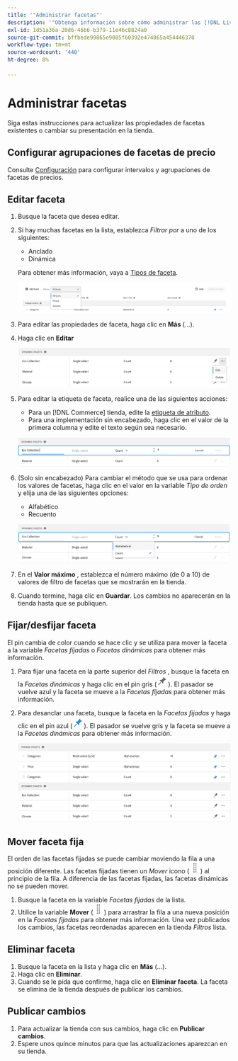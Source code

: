 ```yaml
---
title: '"Administrar facetas"'
description: '"Obtenga información sobre cómo administrar las [!DNL Live Search] facetas".'
exl-id: 1d51a36a-20d6-46b6-b379-11e46c8824a0
source-git-commit: bffbede99865e9085f60392e474065a454446370
workflow-type: tm+mt
source-wordcount: '440'
ht-degree: 0%

---
```


# Administrar facetas

Siga estas instrucciones para actualizar las propiedades de facetas existentes o cambiar su presentación en la tienda.

## Configurar agrupaciones de facetas de precio

Consulte [Configuración](settings.md) para configurar intervalos y agrupaciones de facetas de precios.

## Editar faceta

1. Busque la faceta que desea editar.
1. Si hay muchas facetas en la lista, establezca *Filtrar por* a uno de los siguientes:

   * Anclado
   * Dinámica

   Para obtener más información, vaya a [Tipos de faceta](facets-type.md).

   ![Facetas de filtro](assets/facets-filter-by-cropped.png)

1. Para editar las propiedades de faceta, haga clic en **Más** (...).
1. Haga clic en **Editar**

   ![Editar opciones](assets/facet-edit-menu.png)

1. Para editar la etiqueta de faceta, realice una de las siguientes acciones:

   * Para un [!DNL Commerce] tienda, edite la [etiqueta de atributo](https://docs.magento.com/user-guide/stores/attributes-product.html).
   * Para una implementación sin encabezado, haga clic en el valor de la primera columna y edite el texto según sea necesario.

   ![Editar etiqueta](assets/facet-edit-label.png)

1. (Solo sin encabezado) Para cambiar el método que se usa para ordenar los valores de facetas, haga clic en el valor en la variable *Tipo de orden* y elija una de las siguientes opciones:

   * Alfabético
   * Recuento

   ![Editar recuento](assets/facets-edit-count.png)

1. En el **Valor máximo** , establezca el número máximo (de 0 a 10) de valores de filtro de facetas que se mostrarán en la tienda.
1. Cuando termine, haga clic en **Guardar**.
Los cambios no aparecerán en la tienda hasta que se publiquen.

## Fijar/desfijar faceta

El pin cambia de color cuando se hace clic y se utiliza para mover la faceta a la variable *Facetas fijadas* o *Facetas dinámicas* para obtener más información.

1. Para fijar una faceta en la parte superior del *Filtros* , busque la faceta en la *Facetas dinámicas* y haga clic en el pin gris (![Selector de clavijas](assets/btn-pin-gray.png)).
El pasador se vuelve azul y la faceta se mueve a la *Facetas fijadas* para obtener más información.
1. Para desanclar una faceta, busque la faceta en la *Facetas fijadas* y haga clic en el pin azul (![Selector de clavijas](assets/btn-pin-blue.png)).
El pasador se vuelve gris y la faceta se mueve a la *Facetas dinámicas* para obtener más información.

   ![Facetas fijadas y dinámicas](assets/facets-pinned-unpinned.png)

## Mover faceta fija

El orden de las facetas fijadas se puede cambiar moviendo la fila a una posición diferente. Las facetas fijadas tienen un *Mover* icono (![Mover selector](assets/btn-move.png)) al principio de la fila. A diferencia de las facetas fijadas, las facetas dinámicas no se pueden mover.

1. Busque la faceta en la variable *Facetas fijadas* de la lista.
1. Utilice la variable **Mover** (![Mover selector](assets/btn-move.png)) para arrastrar la fila a una nueva posición en la *Facetas fijadas* para obtener más información.
Una vez publicados los cambios, las facetas reordenadas aparecen en la tienda *Filtros* lista.

## Eliminar faceta

1. Busque la faceta en la lista y haga clic en **Más** (...).
1. Haga clic en **Eliminar**.
1. Cuando se le pida que confirme, haga clic en **Eliminar faceta**.
La faceta se elimina de la tienda después de publicar los cambios.

## Publicar cambios

1. Para actualizar la tienda con sus cambios, haga clic en **Publicar cambios**.
1. Espere unos quince minutos para que las actualizaciones aparezcan en su tienda.
